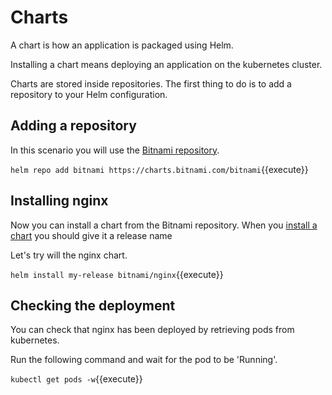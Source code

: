 # Charts

A chart is how an application is packaged using Helm.

Installing a chart means deploying an application on the kubernetes cluster.

Charts are stored inside repositories. The first thing to do is to add a repository to your Helm configuration.

## Adding a repository

In this scenario you will use the [Bitnami repository](https://github.com/bitnami/charts).

`helm repo add bitnami https://charts.bitnami.com/bitnami`{{execute}}

## Installing nginx

Now you can install a chart from the Bitnami repository.
When you [install a chart](https://helm.sh/docs/intro/using_helm/#helm-install-installing-a-package) you should give it a release name

Let's try will the nginx chart.

`helm install my-release bitnami/nginx`{{execute}}

## Checking the deployment

You can check that nginx has been deployed by retrieving pods from kubernetes.


Run the following command and wait for the pod to be 'Running'.

`kubectl get pods -w`{{execute}}





